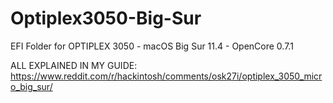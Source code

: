 # Optiplex3050-Big-Sur
EFI Folder for OPTIPLEX 3050 - macOS Big Sur 11.4 - OpenCore 0.7.1

ALL EXPLAINED IN MY GUIDE: https://www.reddit.com/r/hackintosh/comments/osk27i/optiplex_3050_micro_big_sur/
